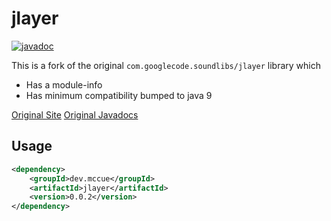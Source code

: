 # jlayer

[![javadoc](https://javadoc.io/badge2/dev.mccue/jlayer/javadoc.svg)](https://javadoc.io/doc/dev.mccue/jlayer)

This is a fork of the original `com.googlecode.soundlibs/jlayer` library which

* Has a module-info
* Has minimum compatibility bumped to java 9

[Original Site](https://web.archive.org/web/20210108055829/http://www.javazoom.net/javalayer/javalayer.html)
[Original Javadocs](https://web.archive.org/web/20200129011439/http://www.javazoom.net/javalayer/docs/docs1.0/index.html)

## Usage

```xml
<dependency>
    <groupId>dev.mccue</groupId>
    <artifactId>jlayer</artifactId>
    <version>0.0.2</version>
</dependency>
```

